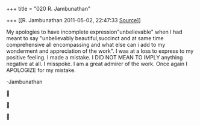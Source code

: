 +++
title = "020 R. Jambunathan"

+++
[[R. Jambunathan	2011-05-02, 22:47:33 [Source](https://groups.google.com/g/samskrita/c/ymWqFrDLC4c)]]



My apologies to have incomplete expression"unbelievable" when I had meant to say "unbelievably beautiful,succinct and at same time
comprehensive all encompassing and what else can i add to my wonderment and appreciation of the work". I was at a loss to express to my positive feeling. I made a mistake. I DID NOT MEAN TO IMPLY anything negative at all. I misspoke. I am a great admirer of the work. Once again I APOLOGIZE for my mistake.

  

-Jambunathan  







